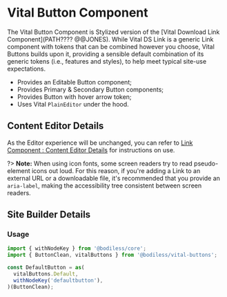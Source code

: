 # Vital Button Component

The Vital Button Component is Stylized version of the [Vital Download Link Component](PATH???? @@JONES). While
Vital DS Link is a generic Link component with tokens that can be combined however you choose, Vital
Buttons builds upon it, providing a sensible default combination of its generic tokens (i.e., features
and styles), to help meet typical site-use expectations.

- Provides an Editable Button component;
- Provides Primary & Secondary Button components;
- Provides Button with hover arrow token;
- Uses Vital `PlainEditor` under the hood.

## Content Editor Details

As the Editor experience will be unchanged, you can refer to [Link Component : Content Editor
Details](/Components/Link/#content-editor-details) for instructions on use.

?> **Note:** When using icon fonts, some screen readers try to read pseudo-element icons out loud.
For this reason, if you're adding a Link to an external URL or a downloadable file, it's recommended
that you provide an `aria-label`, making the accessibility tree consistent between screen readers.

## Site Builder Details

### Usage

```jsx
import { withNodeKey } from '@bodiless/core';
import { ButtonClean, vitalButtons } from '@bodiless/vital-buttons';

const DefaultButton = as(
  vitalButtons.Default,
  withNodeKey('defaultbutton'),
)(ButtonClean);
```
